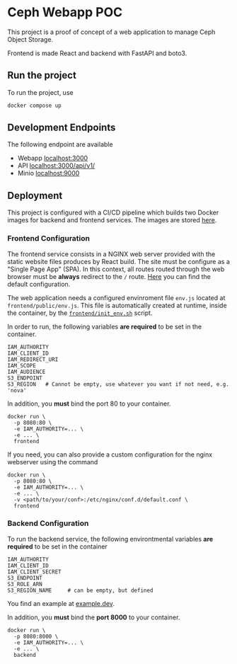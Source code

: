 # Ceph Webapp POC

This project is a proof of concept of a web application to manage Ceph Object
Storage.

Frontend is made React and backend with FastAPI and boto3.

## Run the project

To run the project, use

```bash
docker compose up
```

## Development Endpoints

The following endpoint are available

- Webapp [localhost:3000](localhost:3000)
- API [localhost:3000/api/v1/](localhost:3000/api/v1/)
- Minio [localhost:9000](localhost:9000)

## Deployment

This project is configured with a CI/CD pipeline which builds two Docker images
for backend and frontend services. The images are stored
[here](https://baltig.infn.it/jgasparetto/ceph-webapp-poc/container_registry).

### Frontend Configuration

The frontend service consists in a NGINX web server provided with the static
website files produces by React build. The site must be configure as a
"Single Page App" (SPA). In this context, all routes routed through the web
browser must be **always** redirect to the `/` route.
[Here](frontend/nginx.conf) you can find the default configuration.

The web application needs a configured envinroment file `env.js` located at
`frontend/public/env.js`. This file is automatically created at runtime, inside
the container, by the [`frontend/init_env.sh`](frontend/init_env.sh) script.

In order to run, the following variables **are required** to be set in the
container.

```shell
IAM_AUTHORITY
IAM_CLIENT_ID
IAM_REDIRECT_URI
IAM_SCOPE
IAM_AUDIENCE
S3_ENDPOINT
S3_REGION   # Cannot be empty, use whatever you want if not need, e.g. 'nova'
```

In addition, you **must** bind the port 80 to your container.

```shell
docker run \
  -p 8080:80 \
  -e IAM_AUTHORITY=... \
  -e ... \
  frontend
```

If you need, you can also provide a custom configuration for the nginx webserver
using the command

```shell
docker run \
  -p 8080:80 \ 
  -e IAM_AUTHORITY=... \
  -e ... \
  -v <path/to/your/conf>:/etc/nginx/conf.d/default.conf \
  frontend
```

### Backend Configuration

To run the backend service, the following environtmental variables
**are required** to be set in the container

```shell
IAM_AUTHORITY
IAM_CLIENT_ID
IAM_CLIENT_SECRET
S3_ENDPOINT
S3_ROLE_ARN
S3_REGION_NAME     # can be empty, but defined
```

You find an example at [example.dev](backend/envs/example.env).

In addition, you **must** bind the **port 8000** to your container.

```shell
docker run \
  -p 8080:8000 \ 
  -e IAM_AUTHORITY=... \
  -e ... \
  backend
```
